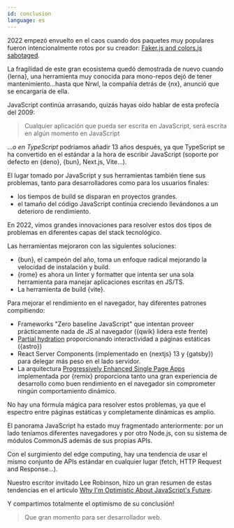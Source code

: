 ```yaml
---
id: conclusion
language: es
---
```


2022 empezó envuelto en el caos cuando dos paquetes muy populares fueron intencionalmente rotos por su creador: [Faker.js and colors.js sabotaged](https://www.theregister.com/2022/01/10/npm_fakerjs_colorsjs/).

La fragilidad de este gran ecosistema quedó demostrada de nuevo cuando {lerna}, una herramienta muy conocida para mono-repos dejó de tener mantenimiento...hasta que Nrwl, la compañía detrás de {nx}, anunció que se encargaría de ella.

JavaScript continúa arrasando, quizás hayas oído hablar de esta profecía del 2009: 

> Cualquier aplicación que pueda ser escrita en JavaScript, será escrita en algún momento en JavaScript

..._o en TypeScript_ podríamos añadir 13 años después, ya que TypeScript se ha convertido en el estándar a la hora de escribir JavaScript (soporte por defecto en {deno}, {bun}, Next.js, Vite...).  

El lugar tomado por JavaScript y sus herramientas también tiene sus problemas, tanto para desarrolladores como para los usuarios finales:

- los tiempos de build se disparan en proyectos grandes. 
- el tamaño del código JavaScript continúa creciendo llevándonos a un deterioro de rendimiento.

En 2022, vimos grandes innovaciones para resolver estos dos tipos de problemas en diferentes capas del stack tecnológico.

Las herramientas mejoraron con las siguientes soluciones:

- {bun}, el campeón del año, toma un enfoque radical mejorando la velocidad de instalación y build.
- {rome} es ahora un linter y formatter que intenta ser una sola herramienta para manejar aplicaciones escritas en JS/TS.
- La herramienta de build {vite}.

Para mejorar el rendimiento en el navegador, hay diferentes patrones compitiendo:

- Frameworks "Zero baseline JavaScript" que intentan proveer prácticamente nada de JS al navegador ({qwik} lidera este frente)
- [Partial hydration](https://ajcwebdev.com/2021/11/22/what-is-partial-hydration-and-why-is-everyone-talking-about-it/) proporcionando interactividad a páginas estáticas ({astro})
- React Server Components (implementado en {nextjs} 13 y {gatsby}) para delegar más peso en el lado servidor.
- La arquitectura [Progressively Enhanced Single Page Apps](https://www.epicweb.dev/the-webs-next-transition) implementada por {remix} proporciona tanto una gran experiencia de desarrollo como buen rendimiento en el navegador sin comprometer ningún comportamiento dinámico.

No hay una fórmula mágica para resolver estos problemas, ya que el espectro entre páginas estáticas y completamente dinámicas es amplio.

El panorama JavaScript ha estado muy fragmentado anteriormente: por un lado teníamos diferentes navegadores y por otro Node.js, con su sistema de módulos CommonJS además de sus propias APIs.

Con el surgimiento del edge computing, hay una tendencia de usar el mismo conjunto de APIs estándar en cualquier lugar (fetch, HTTP Request and Response...).

Nuestro escritor invitado Lee Robinson, hizo un gran resumen de estas tendencias en el artículo [Why I'm Optimistic About JavaScript's Future](https://leerob.substack.com/p/why-im-optimistic-about-javascripts).

Y compartimos totalmente el optimismo de su conclusión! 

> Que gran momento para ser desarrollador web.
